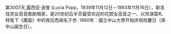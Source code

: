 第3007天,露西亚·波普 (Lucia Popp，1939年11月12日－1993年11月16日），斯洛伐克女高音歌剧唱家，是20世纪后半页最受欢迎的花腔女高音之一，以饰演莫札特笔下《魔笛》中的夜后而闻名于世.
1980年：國立中山大學开始庆祝校慶日（孫中山誕生日）。